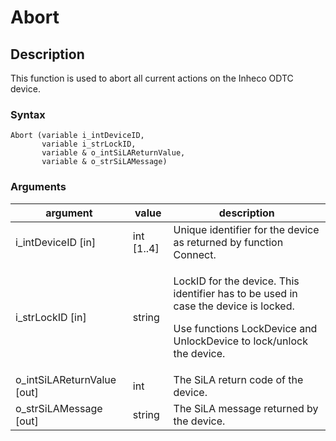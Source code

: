 # Abort

## Description

This function is used to abort all current actions on the Inheco ODTC device.

### Syntax

```
Abort (variable i_intDeviceID, 
       variable i_strLockID, 
       variable & o_intSiLAReturnValue, 
       variable & o_strSiLAMessage)
```

### Arguments

| argument                     | value       | description                                                                                                                                                           |
| ---------------------------- | ----------- | --------------------------------------------------------------------------------------------------------------------------------------------------------------------- |
| i\_intDeviceID \[in]         | int \[1..4] | Unique identifier for the device as returned by function Connect.                                                                                                     |
| i\_strLockID \[in]           | string      | <p>LockID for the device. This identifier has to be used in case the device is locked.</p><p>Use functions LockDevice and UnlockDevice to lock/unlock the device.</p> |
| o\_intSiLAReturnValue \[out] | int         | The SiLA return code of the device.                                                                                                                                   |
| o\_strSiLAMessage \[out]     | string      | The SiLA message returned by the device.                                                                                                                              |

